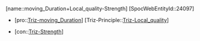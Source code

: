 ﻿---
type: TrizContradiction
aliases:
- moving_Duration+Local_quality-Strength
license: CC BY-SA 4.0
copyright: https://github.com/SpocWeb
IsDeleted: false
IsReadOnly: false
Confidential: public
tags: 
- Triz/Contradiction
---
[name::moving_Duration+Local_quality-Strength]
[SpocWebEntityId::24097]
+ [pro::[Triz-moving_Duration](tech/Triz/Parameter/Triz-moving_Duration.md)]
[Triz-Principle::[Triz-Local_quality](tech/Triz/Principle/Triz-Local_quality.md)]
- [con::[Triz-Strength](tech/Triz/Parameter/Triz-Strength.md)]

